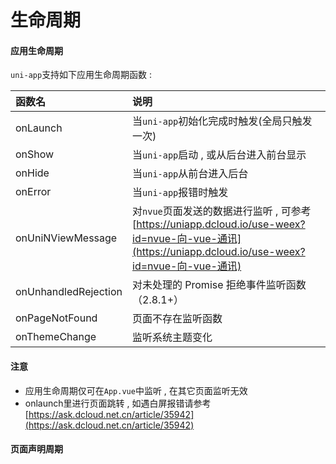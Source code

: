 # 生命周期

#### 应用生命周期

`uni-app`支持如下应用生命周期函数 :

| 函数名 | 说明 |
| :--- | :--- |
| onLaunch | 当`uni-app`初始化完成时触发\(全局只触发一次\) |
| onShow | 当`uni-app`启动 , 或从后台进入前台显示 |
| onHide | 当`uni-app`从前台进入后台 |
| onError | 当`uni-app`报错时触发 |
| onUniNViewMessage | 对`nvue`页面发送的数据进行监听 , 可参考[https://uniapp.dcloud.io/use-weex?id=nvue-向-vue-通讯](https://uniapp.dcloud.io/use-weex?id=nvue-向-vue-通讯) |
| onUnhandledRejection | 对未处理的 Promise 拒绝事件监听函数（2.8.1+） |
| onPageNotFound | 页面不存在监听函数 |
| onThemeChange | 监听系统主题变化 |

#### 注意

* 应用生命周期仅可在`App.vue`中监听 , 在其它页面监听无效
* onlaunch里进行页面跳转 , 如遇白屏报错请参考[https://ask.dcloud.net.cn/article/35942](https://ask.dcloud.net.cn/article/35942)

#### 页面声明周期



